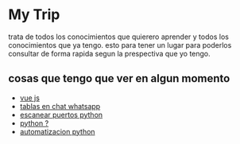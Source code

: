 # My Trip

trata de todos los conocimientos que quierero aprender y todos los conocimientos que ya tengo. esto para tener un lugar para poderlos consultar de forma rapida segun la prespectiva que yo tengo.

## cosas que tengo que ver en algun momento

+ [vue js](https://www.youtube.com/watch?v=PL-aTHv2L3E&list=PLPl81lqbj-4J-gfAERGDCdOQtVgRhSvIT&ab_channel=Bluuweb)
+ [tablas en chat whatsapp](https://www.youtube.com/watch?v=v5aEaPNFnBQ&ab_channel=Sandreke%7CDataScience%2CAnalytics%26Viz)
+ [escanear puertos python](https://www.youtube.com/watch?v=jLdrOlr1H1c&ab_channel=deepsocket)
+ [python ?](https://www.youtube.com/watch?v=ifmMROcDmnE&list=PLEnAlfUR3oGcOdFN2BdKYAmRpWVVg6ud5&ab_channel=ThePyCoach)
+ [automatizacion python](https://www.youtube.com/watch?v=NZuNy3TzTSU&ab_channel=ThePyCoach)


<Tabs groupId="lenguaje">

<TabItem value="java" label="Java">

```java

```
</TabItem>

<TabItem value="csharp" label="C#">

```csharp 

```

</TabItem>

<TabItem value="vb" label="VB">

```visual-basic

```

</TabItem>

<TabItem value="cpp" label="C++">

```cpp

```

</TabItem>

<TabItem value="py" label="Python">

```py 

```

</TabItem>

<TabItem value="go" label="Go">

```go 

```

</TabItem>

</Tabs>